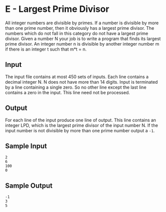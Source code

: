 # E - Largest Prime Divisor

All integer numbers are divisible by primes. If a number is divisible by more than one prime number, then it obviously has a largest prime divisor. The numbers which do not fall in this category do not have a largest prime divisor. Given a number N your job is to write a program that finds its largest prime divisor. An integer number n is divisible by another integer number m if there is an integer t such that m*t = n.

## Input

The input file contains at most 450 sets of inputs. Each line contains a decimal integer N. N does not have more than 14 digits. Input is terminated by a line containing a single zero. So no other line except the last line contains a zero in the input. This line need not be processed.

## Output

For each line of the input produce one line of output. This line contains an integer LPD, which is the largest prime divisor of the input number N. If the input number is not divisible by more than one prime number output a `-1`.

## Sample Input

```
2
6
100
0
```

## Sample Output

```
-1
3
5
```